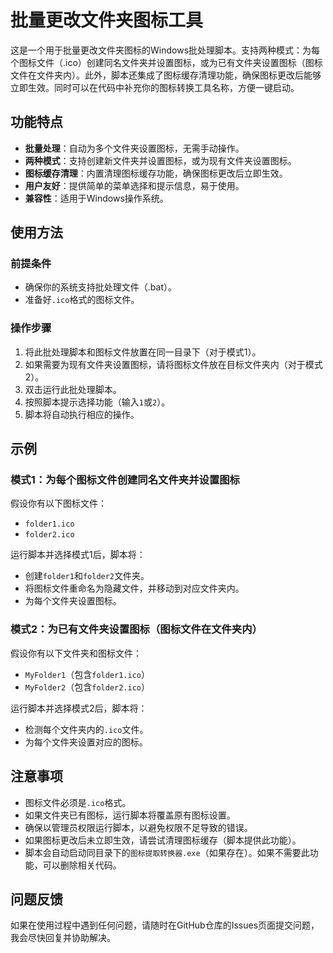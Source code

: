 # 批量更改文件夹图标工具

这是一个用于批量更改文件夹图标的Windows批处理脚本。支持两种模式：为每个图标文件（.ico）创建同名文件夹并设置图标，或为已有文件夹设置图标（图标文件在文件夹内）。此外，脚本还集成了图标缓存清理功能，确保图标更改后能够立即生效。同时可以在代码中补充你的图标转换工具名称，方便一键启动。

## 功能特点

- **批量处理**：自动为多个文件夹设置图标，无需手动操作。
- **两种模式**：支持创建新文件夹并设置图标，或为现有文件夹设置图标。
- **图标缓存清理**：内置清理图标缓存功能，确保图标更改后立即生效。
- **用户友好**：提供简单的菜单选择和提示信息，易于使用。
- **兼容性**：适用于Windows操作系统。

## 使用方法

### 前提条件

- 确保你的系统支持批处理文件（.bat）。
- 准备好`.ico`格式的图标文件。

### 操作步骤

1. 将此批处理脚本和图标文件放置在同一目录下（对于模式1）。
2. 如果需要为现有文件夹设置图标，请将图标文件放在目标文件夹内（对于模式2）。
3. 双击运行此批处理脚本。
4. 按照脚本提示选择功能（输入`1`或`2`）。
5. 脚本将自动执行相应的操作。

## 示例

### 模式1：为每个图标文件创建同名文件夹并设置图标

假设你有以下图标文件：
- `folder1.ico`
- `folder2.ico`

运行脚本并选择模式1后，脚本将：
- 创建`folder1`和`folder2`文件夹。
- 将图标文件重命名为隐藏文件，并移动到对应文件夹内。
- 为每个文件夹设置图标。

### 模式2：为已有文件夹设置图标（图标文件在文件夹内）

假设你有以下文件夹和图标文件：
- `MyFolder1`（包含`folder1.ico`）
- `MyFolder2`（包含`folder2.ico`）

运行脚本并选择模式2后，脚本将：
- 检测每个文件夹内的`.ico`文件。
- 为每个文件夹设置对应的图标。

## 注意事项

- 图标文件必须是`.ico`格式。
- 如果文件夹已有图标，运行脚本将覆盖原有图标设置。
- 确保以管理员权限运行脚本，以避免权限不足导致的错误。
- 如果图标更改后未立即生效，请尝试清理图标缓存（脚本提供此功能）。
- 脚本会自动启动同目录下的`图标提取转换器.exe`（如果存在）。如果不需要此功能，可以删除相关代码。

## 问题反馈

如果在使用过程中遇到任何问题，请随时在GitHub仓库的Issues页面提交问题，我会尽快回复并协助解决。
